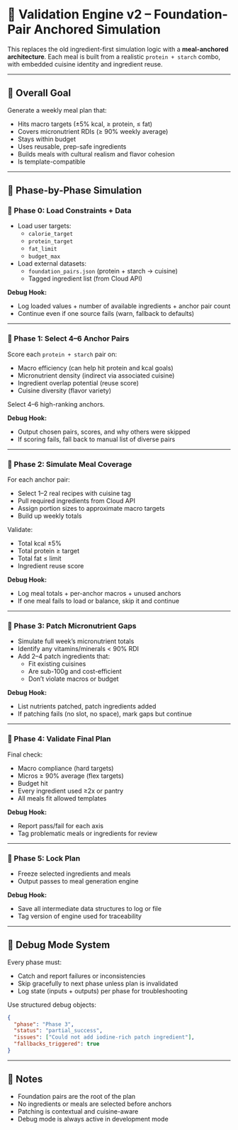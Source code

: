 
# 🧠 Validation Engine v2 – Foundation-Pair Anchored Simulation

This replaces the old ingredient-first simulation logic with a **meal-anchored architecture**. Each meal is built from a realistic `protein + starch` combo, with embedded cuisine identity and ingredient reuse.

---

## 🎯 Overall Goal
Generate a weekly meal plan that:
- Hits macro targets (±5% kcal, ≥ protein, ≤ fat)
- Covers micronutrient RDIs (≥ 90% weekly average)
- Stays within budget
- Uses reusable, prep-safe ingredients
- Builds meals with cultural realism and flavor cohesion
- Is template-compatible

---

## 🧱 Phase-by-Phase Simulation

### 🔹 Phase 0: Load Constraints + Data
- Load user targets:
  - `calorie_target`
  - `protein_target`
  - `fat_limit`
  - `budget_max`
- Load external datasets:
  - `foundation_pairs.json` (protein + starch → cuisine)
  - Tagged ingredient list (from Cloud API)

**Debug Hook:**
- Log loaded values + number of available ingredients + anchor pair count
- Continue even if one source fails (warn, fallback to defaults)

---

### 🔹 Phase 1: Select 4–6 Anchor Pairs
Score each `protein + starch` pair on:
- Macro efficiency (can help hit protein and kcal goals)
- Micronutrient density (indirect via associated cuisine)
- Ingredient overlap potential (reuse score)
- Cuisine diversity (flavor variety)

Select 4–6 high-ranking anchors.

**Debug Hook:**
- Output chosen pairs, scores, and why others were skipped
- If scoring fails, fall back to manual list of diverse pairs

---

### 🔹 Phase 2: Simulate Meal Coverage
For each anchor pair:
- Select 1–2 real recipes with cuisine tag
- Pull required ingredients from Cloud API
- Assign portion sizes to approximate macro targets
- Build up weekly totals

Validate:
- Total kcal ±5%
- Total protein ≥ target
- Total fat ≤ limit
- Ingredient reuse score

**Debug Hook:**
- Log meal totals + per-anchor macros + unused anchors
- If one meal fails to load or balance, skip it and continue

---

### 🔹 Phase 3: Patch Micronutrient Gaps
- Simulate full week’s micronutrient totals
- Identify any vitamins/minerals < 90% RDI
- Add 2–4 patch ingredients that:
  - Fit existing cuisines
  - Are sub-100g and cost-efficient
  - Don’t violate macros or budget

**Debug Hook:**
- List nutrients patched, patch ingredients added
- If patching fails (no slot, no space), mark gaps but continue

---

### 🔹 Phase 4: Validate Final Plan
Final check:
- Macro compliance (hard targets)
- Micros ≥ 90% average (flex targets)
- Budget hit
- Every ingredient used ≥2x or pantry
- All meals fit allowed templates

**Debug Hook:**
- Report pass/fail for each axis
- Tag problematic meals or ingredients for review

---

### 🔹 Phase 5: Lock Plan
- Freeze selected ingredients and meals
- Output passes to meal generation engine

**Debug Hook:**
- Save all intermediate data structures to log or file
- Tag version of engine used for traceability

---

## 🧪 Debug Mode System
Every phase must:
- Catch and report failures or inconsistencies
- Skip gracefully to next phase unless plan is invalidated
- Log state (inputs + outputs) per phase for troubleshooting

Use structured debug objects:
```json
{
  "phase": "Phase 3",
  "status": "partial_success",
  "issues": ["Could not add iodine-rich patch ingredient"],
  "fallbacks_triggered": true
}
```

---

## 🔁 Notes
- Foundation pairs are the root of the plan
- No ingredients or meals are selected before anchors
- Patching is contextual and cuisine-aware
- Debug mode is always active in development mode

